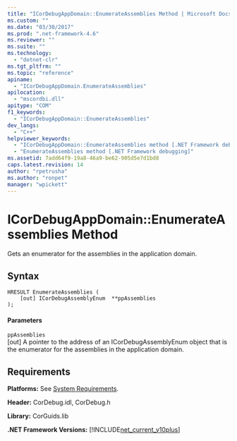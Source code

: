 ```yaml
---
title: "ICorDebugAppDomain::EnumerateAssemblies Method | Microsoft Docs"
ms.custom: ""
ms.date: "03/30/2017"
ms.prod: ".net-framework-4.6"
ms.reviewer: ""
ms.suite: ""
ms.technology: 
  - "dotnet-clr"
ms.tgt_pltfrm: ""
ms.topic: "reference"
apiname: 
  - "ICorDebugAppDomain.EnumerateAssemblies"
apilocation: 
  - "mscordbi.dll"
apitype: "COM"
f1_keywords: 
  - "ICorDebugAppDomain::EnumerateAssemblies"
dev_langs: 
  - "C++"
helpviewer_keywords: 
  - "ICorDebugAppDomain::EnumerateAssemblies method [.NET Framework debugging]"
  - "EnumerateAssemblies method [.NET Framework debugging]"
ms.assetid: 7add64f9-19a8-46a9-be62-905d5e7d1bd8
caps.latest.revision: 14
author: "rpetrusha"
ms.author: "ronpet"
manager: "wpickett"
---
```

# ICorDebugAppDomain::EnumerateAssemblies Method
Gets an enumerator for the assemblies in the application domain.  
  
## Syntax  
  
```  
HRESULT EnumerateAssemblies (  
    [out] ICorDebugAssemblyEnum  **ppAssemblies  
);  
```  
  
#### Parameters  
 `ppAssemblies`  
 [out] A pointer to the address of an ICorDebugAssemblyEnum object that is the enumerator for the assemblies in the application domain.  
  
## Requirements  
 **Platforms:** See [System Requirements](../../../../docs/framework/getting-started/system-requirements.md).  
  
 **Header:** CorDebug.idl, CorDebug.h  
  
 **Library:** CorGuids.lib  
  
 **.NET Framework Versions:** [!INCLUDE[net_current_v10plus](../../../../includes/net-current-v10plus-md.md)]